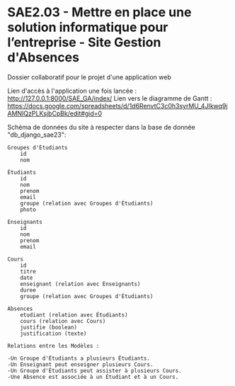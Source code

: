# SAE2.03 - Mettre en place une solution informatique pour l’entreprise - Site Gestion d'Absences
Dossier collaboratif pour le projet d'une application web

Lien d'accès à l'application une fois lancée : http://127.0.0.1:8000/SAE_GA/index/
Lien vers le diagramme de Gantt : https://docs.google.com/spreadsheets/d/1d6RenvtC3c0h3syrMU_4JIkwq9jAMNIQzPLKsjbCpBk/edit#gid=0

Schéma de données du site à respecter dans la base de donnée "db_django_sae23": 

    Groupes d'Étudiants
        id
        nom

    Étudiants
        id
        nom
        prenom
        email
        groupe (relation avec Groupes d'Étudiants)
        photo

    Enseignants
        id
        nom
        prenom
        email

    Cours
        id
        titre
        date
        enseignant (relation avec Enseignants)
        duree
        groupe (relation avec Groupes d'Étudiants)

    Absences
        etudiant (relation avec Étudiants)
        cours (relation avec Cours)
        justifie (boolean)
        justification (texte)

    Relations entre les Modèles :

    -Un Groupe d'Étudiants a plusieurs Étudiants.
    -Un Enseignant peut enseigner plusieurs Cours.
    -Un Groupe d'Étudiants peut assister à plusieurs Cours.
    -Une Absence est associée à un Étudiant et à un Cours.
